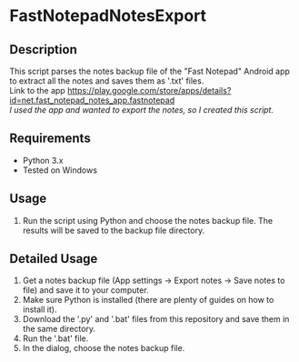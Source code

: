 # FastNotepadNotesExport
## Description
This script parses the notes backup file of the "Fast Notepad" Android app to extract all the notes and saves them as '.txt' files.  
Link to the app
https://play.google.com/store/apps/details?id=net.fast_notepad_notes_app.fastnotepad  
*I used the app and wanted to export the notes, so I created this script.*

## Requirements
- Python 3.x
- Tested on Windows

## Usage
1. Run the script using Python and choose the notes backup file. The results will be saved to the backup file directory.

## Detailed Usage
1. Get a notes backup file (App settings → Export notes → Save notes to file) and save it to your computer.
2. Make sure Python is installed (there are plenty of guides on how to install it).
3. Download the '.py' and '.bat' files from this repository and save them in the same directory.
4. Run the '.bat' file.
5. In the dialog, choose the notes backup file.
